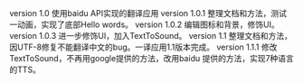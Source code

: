 version 1.0 使用baidu API实现的翻译应用
version 1.0.1 整理文档和方法，测试一动画，实现了底部Hello words。
version 1.0.2 编辑图标和背景，修饰UI。
version 1.0.3 进一步修饰UI，加入TextToSound。
version 1.1 整理文档和方法，因UTF-8修复不能翻译中文的bug。一译应用1.1版本完成。
version 1.1.1 修改TextToSound，不再用google提供的方法，改用baidu 提供的方法，实现7种语言的TTS。

